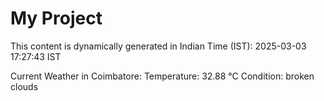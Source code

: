 # My Project

This content is dynamically generated in Indian Time (IST): 2025-03-03 17:27:43 IST


Current Weather in Coimbatore:
Temperature: 32.88 °C
Condition: broken clouds
